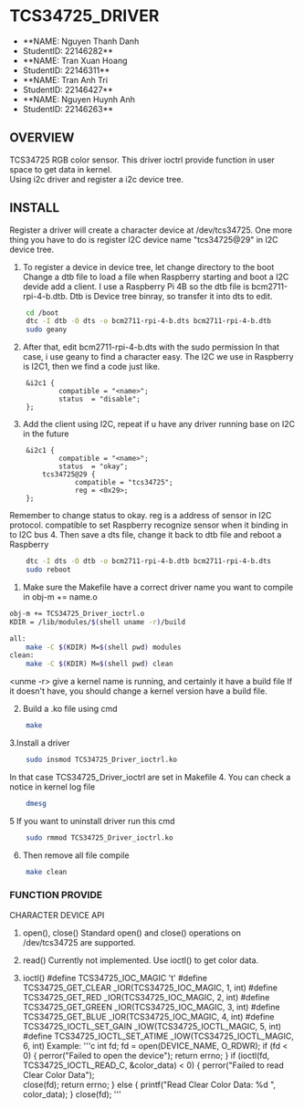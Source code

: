 # TCS34725_DRIVER

- **NAME: Nguyen Thanh Danh
- StudentID: 22146282**
- **NAME: Tran Xuan Hoang
- StudentID: 22146311**
- **NAME: Tran Anh Tri
- StudentID: 22146427**
- **NAME: Nguyen Huynh Anh
- StudentID: 22146263**

## OVERVIEW
TCS34725 RGB color sensor.
This driver ioctrl provide function in user space to get data in kernel.  
Using i2c driver and register a i2c device tree. 

## INSTALL
Register a driver will create a character device at /dev/tcs34725.
One more thing you have to do is register I2C device name "tcs34725@29" in I2C device tree.

1. To register a device in device tree, let change directory to the boot
Change a dtb file to load a file when Raspberry starting and boot a I2C devide add a client.
I use a Raspberry Pi 4B so the dtb file is bcm2711-rpi-4-b.dtb.
Dtb is Device tree binray, so transfer it into dts to edit.
```bash
	cd /boot
	dtc -I dtb -O dts -o bcm2711-rpi-4-b.dts bcm2711-rpi-4-b.dtb
	sudo geany	
```
2. After that, edit bcm2711-rpi-4-b.dts with the sudo permission
In that case, i use geany to find a character easy.
The I2C we use in Raspberry is I2C1, then we find a code just like. 
```dts
	&i2c1 {
        	compatible = "<name>";
        	status	= "disable";
	};
```
3. Add the client using I2C, repeat if u have any driver running base on I2C in the future
```dts
	&i2c1 {
        	compatible = "<name>";
        	status	= "okay";
		tcs34725@29 {
        		compatible = "tcs34725";
        		reg = <0x29>;
	};
```
Remember to change status to okay.
reg is a address of sensor in I2C protocol.
compatible to set Raspberry recognize sensor when it binding in to I2C bus
4. Then save a dts file, change it back to dtb file and reboot a Raspberry
```bash
	dtc -I dts -O dtb -o bcm2711-rpi-4-b.dtb bcm2711-rpi-4-b.dts
	sudo reboot
```

1. Make sure the Makefile have a correct driver name you want to compile in obj-m += name.o

```bash
obj-m += TCS34725_Driver_ioctrl.o
KDIR = /lib/modules/$(shell uname -r)/build

all:
	make -C $(KDIR) M=$(shell pwd) modules
clean: 
	make -C $(KDIR) M=$(shell pwd) clean
```

<unme -r> give a kernel name is running, and certainly it have a build file
If it doesn't have, you should change a kernel version have a build file.

2. Build a .ko file using cmd
```bash
	make
```

3.Install a driver
```bash
	sudo insmod TCS34725_Driver_ioctrl.ko
```
In that case TCS34725_Driver_ioctrl are set in Makefile
4. You can check a notice in kernel log file
```bash
	dmesg
```
5 If you want to uninstall driver run this cmd
```bash
	sudo rmmod TCS34725_Driver_ioctrl.ko
```
6. Then remove all file compile
```bash
	make clean
```
### FUNCTION PROVIDE
CHARACTER DEVICE API
1. open(), close()
   Standard open() and close() operations on /dev/tcs34725 are supported.

2. read()
   Currently not implemented. Use ioctl() to get color data.

3. ioctl()
   #define TCS34725_IOC_MAGIC 't'
   #define TCS34725_GET_CLEAR   _IOR(TCS34725_IOC_MAGIC, 1, int)
   #define TCS34725_GET_RED     _IOR(TCS34725_IOC_MAGIC, 2, int)
   #define TCS34725_GET_GREEN   _IOR(TCS34725_IOC_MAGIC, 3, int)
   #define TCS34725_GET_BLUE    _IOR(TCS34725_IOC_MAGIC, 4, int)
   #define TCS34725_IOCTL_SET_GAIN    _IOW(TCS34725_IOCTL_MAGIC, 5, int)
   #define TCS34725_IOCTL_SET_ATIME   _IOW(TCS34725_IOCTL_MAGIC, 6, int)
Example:
'''c
	int fd;
	fd = open(DEVICE_NAME, O_RDWR);
	if (fd < 0) {
        	perror("Failed to open the device");
        	return errno;
	}
       	if (ioctl(fd, TCS34725_IOCTL_READ_C, &color_data) < 0) {
        	perror("Failed to read Clear Color Data");    
        	close(fd);
        	return errno;
    	} 
    	else {
        	printf("Read Clear Color Data: %d ", color_data);
    	}
   	close(fd);
'''
